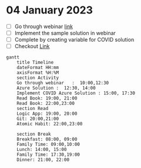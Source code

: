 # 04 January 2023
- [ ] Go through webinar [link](https://event.on24.com/eventRegistration/console/apollox/mainEvent?simulive=y&eventid=3012221&sessionid=1&username=&partnerref=&format=fhvideo1&mobile=&flashsupportedmobiledevice=&helpcenter=&key=DF262A2570FCE74DDE56098B18A6BD11&newConsole=true&nxChe=true&newTabCon=true&consoleEarEventConsole=false&text_language_id=en&playerwidth=748&playerheight=526&eventuserid=425967263&contenttype=A&mediametricsessionid=500780270&mediametricid=4213653&usercd=425967263&mode=launch)
- [ ] Implement the sample solution in webinar
- [ ] Complete by creating variable for COVID solution
- [ ] Checkout [Link](https://learn.microsoft.com/en-gb/training/azure/?sso=azure-portal&WT.mc_id=home_homepage-azureportal-learn?sso=azure-portal&WT.mc_id=home_homepage-azureportal-learn)

```mermaid
gantt
    title Timeline
    dateFormat HH:mm
    axisFormat %H:%M
    section Activity
    Go through webinar   :  10:00,12:30
    Azure Solution :  12:30, 14:00
    Implement COVID Azure Solution : 15:00, 17:30
    Read Book: 19:00, 21:00
    Read Book: 22:00,23:00
    section Read
    Logic App: 19:00, 20:00
    Git: 20:00,21:00
    Atomic Habit: 22:00,23:00

    section Break
    Breakfast: 08:00, 09:00
    Family Time: 09:00,10:00
    Lunch: 14:00, 15:00
    Family Time: 17:30,19:00
    Dinner: 21:00, 22:00 
```